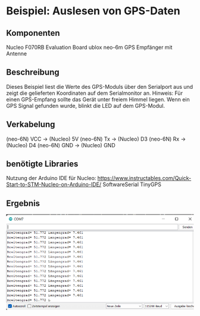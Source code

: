 # Beispiel: Auslesen von GPS-Daten
## Komponenten
Nucleo F070RB Evaluation Board
ublox neo-6m GPS Empfänger mit Antenne

## Beschreibung
Dieses Beispiel liest die Werte des GPS-Moduls über den Serialport aus und zeigt die gelieferten Koordinaten auf dem Serialmonitor an.
Hinweis: Für einen GPS-Empfang sollte das Gerät unter freiem Himmel liegen. Wenn ein GPS Signal gefunden wurde, blinkt die LED auf dem GPS-Modul.

## Verkabelung
(neo-6N) VCC -> (Nucleo) 5V
(neo-6N) Tx -> (Nucleo) D3
(neo-6N) Rx -> (Nucleo) D4
(neo-6N) GND -> (Nucleo) GND

## benötigte Libraries
Nutzung der Arduino IDE für Nucleo: https://www.instructables.com/Quick-Start-to-STM-Nucleo-on-Arduino-IDE/
SoftwareSerial
TinyGPS

## Ergebnis
![serial-output](.\serial-output.png)

